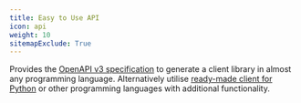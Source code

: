 ```yaml
---
title: Easy to Use API
icon: api
weight: 10
sitemapExclude: True
---
```


Provides the [OpenAPI v3 specification](https://qdrant.github.io/qdrant/redoc/index.html) to generate a client library in almost any programming language.
Alternatively utilise [ready-made client for Python](https://github.com/qdrant/qdrant_client) or other programming languages with additional functionality.